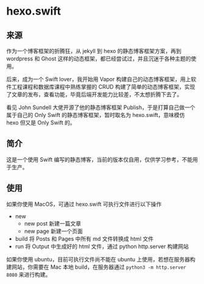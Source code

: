 # hexo.swift

## 来源

作为一个博客框架的折腾狂，从 jekyll 到 hexo 的静态博客框架方案，再到 wordpress 和 Ghost 这样的动态框架，都已经尝试过，并且沉迷于各种主题的使用。

后来，成为一个 Swift lover，我开始用 Vapor 构建自己的动态博客框架，用上软件工程课程和数据库课程中熟练掌握的 CRUD 构建了简单的动态博客框架，实现了文章的发布，查看功能，毕竟后端开发能力比较差，不太想折腾下去了。

看见 John Sundell 大佬开源了他的静态博客框架 Publish，于是打算自己做一个属于自己的 Only Swift 的静态博客框架，暂时取名为 hexo.swift，意味模仿 hexo 但又是 Only Swift 的。

## 简介

这是一个使用 Swift 编写的静态博客，当前的版本仅自用，仅供学习参考，不能用于生产。

## 使用

如果你使用 MacOS，可通过 hexo.swift 可执行文件进行以下操作

- new
  - new post <post name> 新建一篇文章
  - new page <page name> 新建一个页面
- build
  将 Posts 和 Pages 中所有 md 文件转换成 html 文件
- run
  将 Output 中生成好的 html 文件，通过 python http.server 构建网站

如果你使用 ubuntu，目前可执行文件尚不能在 ubuntu 上使用，若想在服务器构建网站，你需要在 Mac 本地 build，在服务器通过 `python3 -m http.server 8080` 来进行构建。
